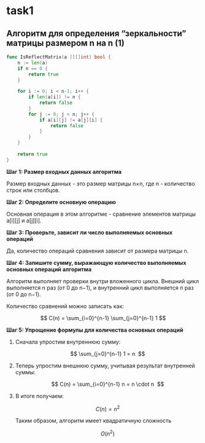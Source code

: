 # task1

## Алгоритм для определения “зеркальности” матрицы размером n на n (1)

```go
func IsReflectMatrix(a [][]int) bool {
    n := len(a)
    if n == 0 {
        return true
    }
    
    for i := 0; i < n-1; i++ {
        if len(a[i]) != n {
            return false
        }
        for j := 0; j < n; j++ {
            if a[i][j] != a[j][i] {
                return false
            }
        }
    }
    
    return true
}
```

**Шаг 1: Размер входных данных алгоритма**

Размер входных данных - это размер матрицы n×n, где n - количество строк или столбцов.

**Шаг 2: Определите основную операцию**

Основная операция в этом алгоритме - сравнение элементов матрицы  a[i][j] и a[j][i].

**Шаг 3: Проверьте, зависит ли число выполняемых основных операций**

Да, количество операций сравнения зависит от размера матрицы n.

**Шаг 4: Запишите сумму, выражающую количество выполняемых основных операций алгоритма**

Алгоритм выполняет проверки внутри вложенного цикла. Внешний цикл выполняется n раз (от 0 до n−1), и внутренний цикл выполняется n раз (от 0 до n−1).

Количество сравнений можно записать как:

$$
C(n) = \sum_{i=0}^{n-1} \sum_{j=0}^{n-1} 1 
$$

**Шаг 5: Упрощение формулы для количества основных операций**

1. Сначала упростим внутреннюю сумму:
    
    $$
    \sum_{j=0}^{n-1} 1 = n 
    $$
    
2. Теперь упростим внешнюю сумму, учитывая результат внутренней суммы:
    
    $$
    C(n) = \sum_{i=0}^{n-1} n = n \cdot n 
    $$
    
3. В итоге получаем:
    
    $$
    C(n) = n^2
    $$
    
    Таким образом, алгоритм имеет квадратичную сложность
    
    $$
    O(n^2)
    $$